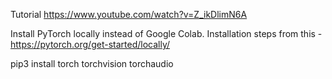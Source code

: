 Tutorial
https://www.youtube.com/watch?v=Z_ikDlimN6A

Install PyTorch locally instead of Google Colab. Installation steps from this - https://pytorch.org/get-started/locally/

pip3 install torch torchvision torchaudio
